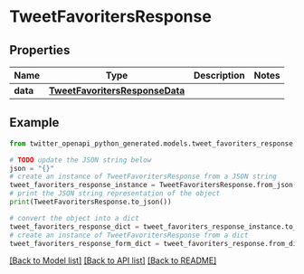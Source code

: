 # TweetFavoritersResponse


## Properties

Name | Type | Description | Notes
------------ | ------------- | ------------- | -------------
**data** | [**TweetFavoritersResponseData**](TweetFavoritersResponseData.md) |  | 

## Example

```python
from twitter_openapi_python_generated.models.tweet_favoriters_response import TweetFavoritersResponse

# TODO update the JSON string below
json = "{}"
# create an instance of TweetFavoritersResponse from a JSON string
tweet_favoriters_response_instance = TweetFavoritersResponse.from_json(json)
# print the JSON string representation of the object
print(TweetFavoritersResponse.to_json())

# convert the object into a dict
tweet_favoriters_response_dict = tweet_favoriters_response_instance.to_dict()
# create an instance of TweetFavoritersResponse from a dict
tweet_favoriters_response_form_dict = tweet_favoriters_response.from_dict(tweet_favoriters_response_dict)
```
[[Back to Model list]](../README.md#documentation-for-models) [[Back to API list]](../README.md#documentation-for-api-endpoints) [[Back to README]](../README.md)



